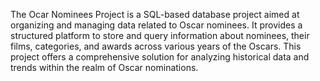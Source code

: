The Ocar Nominees Project is a SQL-based database project aimed at organizing and managing data related to Oscar nominees. It provides a structured platform to store and query information about nominees, their films, categories, and awards across various years of the Oscars. This project offers a comprehensive solution for analyzing historical data and trends within the realm of Oscar nominations.
